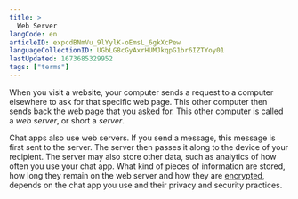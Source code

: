 ```yaml
---
title: >
  Web Server
langCode: en
articleID: expcdBNmVu_9lYylK-oEmsL_6gkXcPew
languageCollectionID: UGbLG8cGyAxrHUMJkqpG1br6IZTYoy01
lastUpdated: 1673685329952
tags: ["terms"]
---
```


When you visit a website, your computer sends a request to a computer elsewhere to ask for that specific web page. This other computer then sends back the web page that you asked for. This other computer is called a _web server_, or short a _server_.

Chat apps also use web servers. If you send a message, this message is first sent to the server. The server then passes it along to the device of your recipient. The server may also store other data, such as analytics of how often you use your chat app. What kind of pieces of information are stored, how long they remain on the web server and how they are [encrypted](http://128.199.59.216/books/tools/page/chat-apps#h_62800185441575980971502), depends on the chat app you use and their privacy and security practices.